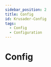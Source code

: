 ```yaml
---
sidebar_position: 2
title: Config
id: Krusader-Config
tags:
  - Config
  - Configuration
---
```


# Config
